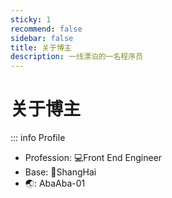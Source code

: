 ```yaml
---
sticky: 1
recommend: false
sidebar: false
title: 关于博主
description: 一线漂泊的一名程序员
---
```


# 关于博主

::: info Profile

- Profession: :computer:Front End Engineer
- Base: :triangular_flag_on_post:ShangHai
- :earth_asia:: AbaAba-01
